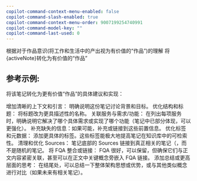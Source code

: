 ```yaml
---
copilot-command-context-menu-enabled: false
copilot-command-slash-enabled: true
copilot-command-context-menu-order: 9007199254740991
copilot-command-model-key: ""
copilot-command-last-used: 0
---
```

根据对于作品意识(将工作和生活中的产出视为有价值的“作品”)的理解
将{activeNote}转化为有价值的“作品”

参考示例:
---
将该笔记转化为更有价值“作品”的具体建议和实现：

增加清晰的上下文和引言： 明确说明这份笔记讨论背景和目标。
优化结构和标题： 将标题改为更具描述性的名称。
关联服务与需求/功能： 在列出每项服务时，明确说明它解决了哪个具体需求或实现了哪个功能（笔记中已部分体现，可以更强化）。
补充缺失的信息：如果可能，补充或链接到这些前置信息。
优化标签和元数据： 添加更具体的标签。这些标签能极大地提高笔记在知识库中的可检索性。
清理和优化 Sources： 笔记底部的 Sources 链接到真正相关的笔记（，而不是随机的笔记。
将 FQA 整合或链接： FQA 很好，可以保留，但确保它们与正文内容紧密关联，甚至可以在正文中关键概念旁嵌入 FQA 链接。
添加总结或更高层面的思考： 在结尾处，可以总结一下整体架构思想或优势，或与其他类似概念进行对比（如果未来有相关笔记）。